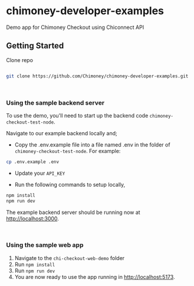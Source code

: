 # chimoney-developer-examples

Demo app for Chimoney Checkout using Chiconnect API

## Getting Started

Clone repo

```bash

git clone https://github.com/Chimoney/chimoney-developer-examples.git

```

<br/> 

### Using the sample backend server

To use the demo, you'll need to start up the  backend code `chimoney-checkout-test-node`. 


Navigate to our example backend locally and;

- Copy the .env.example file into a file named .env in the folder of `chimoney-checkout-test-node`. For example:

```bash
cp .env.example .env
```

- Update your `API_KEY`


 - Run the following commands to setup locally,

```bash
npm install 
npm run dev
```

The example backend server should be running now at [http://localhost:3000](http://localhost:3000).

<br/> 


### Using the sample web app

1. Navigate to the `chi-checkout-web-demo` folder
1. Run `npm install`
1. Run `npm run dev`
1. You are now ready to use the app running in [http://localhost:5173](http://localhost:5173).
